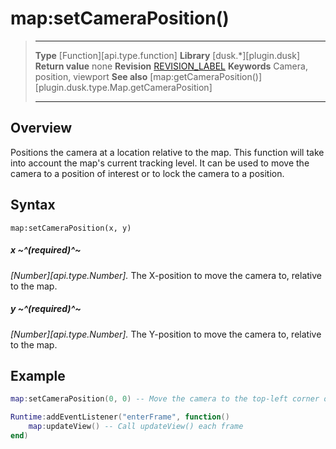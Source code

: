 # map:setCameraPosition()

> --------------------- ------------------------------------------------------------------------------------------
> __Type__              [Function][api.type.function]
> __Library__           [dusk.*][plugin.dusk]
> __Return value__      none
> __Revision__          [REVISION_LABEL](REVISION_URL)
> __Keywords__          Camera, position, viewport
> __See also__          [map:getCameraPosition()][plugin.dusk.type.Map.getCameraPosition]
> --------------------- ------------------------------------------------------------------------------------------


## Overview

Positions the camera at a location relative to the map. This function will take into account the map's current tracking level. It can be used to move the camera to a position of interest or to lock the camera to a position.


## Syntax

	map:setCameraPosition(x, y)

##### x ~^(required)^~
_[Number][api.type.Number]._ The X-position to move the camera to, relative to the map.

##### y ~^(required)^~
_[Number][api.type.Number]._ The Y-position to move the camera to, relative to the map.


## Example

``````lua
map:setCameraPosition(0, 0) -- Move the camera to the top-left corner of the map

Runtime:addEventListener("enterFrame", function()
	map:updateView() -- Call updateView() each frame
end)
``````
